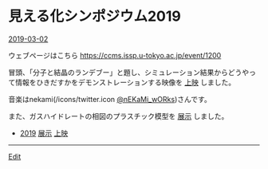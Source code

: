 # 見える化シンポジウム2019

[2019-03-02](2019-03-02.md)

ウェブページはこちら https://ccms.issp.u-tokyo.ac.jp/event/1200

冒頭、「分子と結晶のランデブー」と題し、シミュレーション結果からどうやって情報をひきだすかをデモンストレーションする映像を [上映](上映.md) しました。

音楽はnekami(/icons/twitter.icon [@nEKaMi_wORks](https://twitter.com/nEKaMi_wORks))さんです。

[](https://youtu.be/rSMkwyhxbXg)



また、ガスハイドレートの相図のプラスチック模型を [展示](展示.md) しました。






* [2019](2019.md) [展示](展示.md) [上映](上映.md)





----
[Edit](https://github.com/vitroid/vitroid.github.io/edit/master/MD/見える化シンポジウム2019.md)
